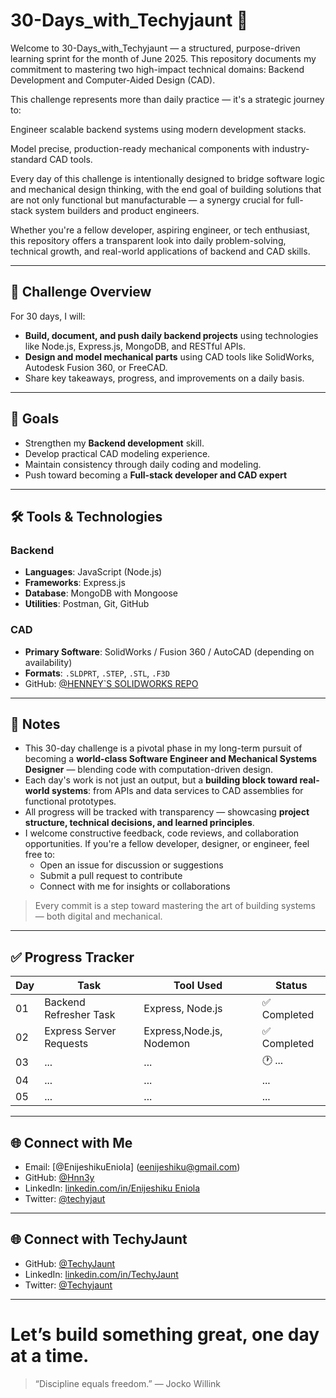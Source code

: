 # 30-Days_with_Techyjaunt 🚀

Welcome to 30-Days_with_Techyjaunt — a structured, purpose-driven learning sprint for the month of June 2025. This repository documents my commitment to mastering two high-impact technical domains:
Backend Development and Computer-Aided Design (CAD).

This challenge represents more than daily practice — it's a strategic journey to:

Engineer scalable backend systems using modern development stacks.

Model precise, production-ready mechanical components with industry-standard CAD tools.

Every day of this challenge is intentionally designed to bridge software logic and mechanical design thinking, with the end goal of building solutions that are not only functional but manufacturable — a synergy crucial for full-stack system builders and product engineers.

Whether you're a fellow developer, aspiring engineer, or tech enthusiast, this repository offers a transparent look into daily problem-solving, technical growth, and real-world applications of backend and CAD skills.

---

## 📅 Challenge Overview

For 30 days, I will:
- **Build, document, and push daily backend projects** using technologies like Node.js, Express.js, MongoDB, and RESTful APIs.
- **Design and model mechanical parts** using CAD tools like SolidWorks, Autodesk Fusion 360, or FreeCAD.
- Share key takeaways, progress, and improvements on a daily basis.

---

## 🧠 Goals

- Strengthen my **Backend development** skill.
- Develop practical CAD modeling experience.
- Maintain consistency through daily coding and modeling.
- Push toward becoming a **Full-stack developer and CAD expert**

---

## 🛠️ Tools & Technologies

### Backend
- **Languages**: JavaScript (Node.js)
- **Frameworks**: Express.js
- **Database**: MongoDB with Mongoose
- **Utilities**: Postman, Git, GitHub

### CAD
- **Primary Software**: SolidWorks / Fusion 360 / AutoCAD (depending on availability)
- **Formats**: `.SLDPRT`, `.STEP`, `.STL`, `.F3D`
- GitHub: [@HENNEY`S SOLIDWORKS REPO](https://github.com/Hnn3y/SolidWorks_Repo.git)

---

## 📌 Notes

- This 30-day challenge is a pivotal phase in my long-term pursuit of becoming a **world-class Software Engineer and Mechanical Systems Designer** — blending code with computation-driven design.
- Each day's work is not just an output, but a **building block toward real-world systems**: from APIs and data services to CAD assemblies for functional prototypes.
- All progress will be tracked with transparency — showcasing **project structure, technical decisions, and learned principles**.
- I welcome constructive feedback, code reviews, and collaboration opportunities. If you're a fellow developer, designer, or engineer, feel free to:
  - Open an issue for discussion or suggestions
  - Submit a pull request to contribute
  - Connect with me for insights or collaborations

> Every commit is a step toward mastering the art of building systems — both digital and mechanical.

---

## ✅ Progress Tracker

| Day | Task | Tool Used | Status |
|-----|------|-----------|--------|
| 01  | Backend Refresher Task | Express, Node.js | ✅ Completed |
| 02  | Express Server Requests | Express,Node.js, Nodemon | ✅ Completed |
| 03  | ... | ... | 🕐 ... |
| 04  | ... | ... | ... |
| 05  | ... | ... | ... |

---

## 🌐 Connect with Me

- Email: [@EnijeshikuEniola] (eenijeshiku@gmail.com)
- GitHub: [@Hnn3y](https://github.com/Hnn3y)
- LinkedIn: [linkedin.com/in/Enijeshiku Eniola](https://www.linkedin.com/in/enijeshiku-eniola/?lipi=urn%3Ali%3Apage%3Ad_flagship3_feed%3B5E2WXqpySne6iEjTlwgwIw%3D%3D)
- Twitter: [@techyjaut](https://x.com/Henneiiy)

---

## 🌐 Connect with TechyJaunt

- GitHub: [@TechyJaunt](#)
- LinkedIn: [linkedin.com/in/TechyJaunt](https://www.linkedin.com/company/techyjaunt/?lipi=urn%3Ali%3Apage%3Ad_flagship3_search_srp_all%3B0Awn7GMFR5%2Bfb87beXF4%2Bg%3D%3D)
- Twitter: [@Techyjaunt](https://x.com/TechyJaunt)
---

# Let’s build something great, one day at a time.
> “Discipline equals freedom.” — Jocko Willink

